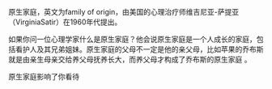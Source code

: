 
原生家庭，英文为family of origin，由美国的心理治疗师维吉尼亚-萨提亚（VirginiaSatir）在1960年代提出。

如果你问一位心理学家什么是原生家庭？他会说原生家庭是一个人成长的家庭，包括看护人及其兄弟姐妹。原生家庭的父母不一定是他的亲父母，比如苹果的乔布斯就是由亲生母亲交给养父母抚养长大，而养父母才构成了乔布斯的原生家庭 。

原生家庭影响了你看待












<!--stackedit_data:
eyJoaXN0b3J5IjpbMTcwNzM1MTMwMiwxMzkxMzY0NDAyLDI4Nj
g5MTQyMywxMjY2MzE0MjkzLDIwMzU5MTM4MzYsLTExNTM2MTkw
MTUsMjAzNDExNzA5Miw5NjkyNjU4MDZdfQ==
-->